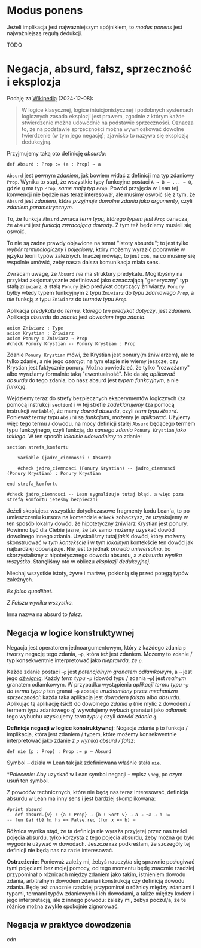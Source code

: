 # Modus ponens

Jeżeli implikacja jest najważniejszym spójnikiem, to *modus ponens* jest najważniejszą regułą
dedukcji.

TODO

# Negacja, absurd, fałsz, sprzeczność i eksplozja

Podaję za
[Wikipedią](https://en-m-wikipedia-org.translate.goog/wiki/Principle_of_explosion?_x_tr_sl=en&_x_tr_tl=pl&_x_tr_hl=pl&_x_tr_pto=rq)
(2024-12-08):

> W logice klasycznej, logice intuicjonistycznej i podobnych systemach logicznych zasada eksplozji
> jest prawem, zgodnie z którym każde stwierdzenie można udowodnić na podstawie
> sprzeczności. Oznacza to, że na podstawie sprzeczności można wywnioskować dowolne twierdzenie (w
> tym jego negację); zjawisko to nazywa się eksplozją dedukcyjną.

Przyjmujemy taką oto definicję *absurdu*:

```lean
def Absurd : Prop := (a : Prop) → a
```

`Absurd` jest pewnym *zdaniem*, jak bowiem widać z definicji ma typ zdaniowy `Prop`. Wynika to stąd,
że wszystkie typy funkcyjne postaci `A → B → ... → Q`, gdzie `Q` ma typ `Prop`, *same mają typ
`Prop`*. Powód przyjęcia w Lean tej konwencji nie będzie nas teraz interesował, ale musimy oswoić
się z tym, że `Absurd` jest *zdaniem, które przyjmuje dowolne zdania jako argumenty*, czyli *zdaniem
parametrycznym*. 

To, że funkcja `Absurd` zwraca *term typu, którego typem jest `Prop`* oznacza, że `Absurd` jest
*funkcją zwracającą dowody*. Z tym też będziemy musieli się oswoić.

To nie są żadne prawdy objawione na temat "istoty absurdu"; to jest tylko *wybór terminologiczny i
pojęciowy*, który możemy wyrazić poprawnie w języku teorii typów zależnych. Inaczej mówiąc, to jest
coś, na co musimy się wspólnie umówić, żeby nasza dalsza komunikacja miała sens.

Zwracam uwagę, że `Absurd` *nie* ma struktury predykatu. Moglibyśmy na przykład aksjomatycznie
zdefiniować jako oznaczającą "generyczny" typ stałą `Zniwiarz`, a stałą `Ponury` jako predykat
dotyczący żniwiarzy. `Ponury` byłby wtedy typem funkcyjnym z typu `Zniwiarz` do *typu zdaniowego
`Prop`*, a *nie* funkcją z typu `Zniwiarz` do *termów typu `Prop`*.

Aplikacja *predykatu* do *termu, którego ten predykat dotyczy*, jest *zdaniem*. Aplikacja *absurdu*
do *zdania* jest *dowodem tego zdania*.

```lean
axiom Zniwiarz : Type
axiom Krystian : Zniwiarz
axiom Ponury : Zniwiarz → Prop
#check Ponury Krystian -- Ponury Krystian : Prop
```

Zdanie `Ponury Krystian` mówi, że Krystian jest ponury(m żniwiarzem), ale to tylko zdanie, a nie jego
*asercja*; na tym etapie nie wiemy jeszcze, czy Krystian jest faktycznie ponury. Można powiedzieć,
że tylko "rozważamy" albo wyrażamy formalnie taką "ewentualność". Nie da się *aplikować absurdu* do
tego zdania, bo nasz absurd jest *typem funkcyjnym*, a nie *funkcją*.

Wejdziemy teraz do strefy bezpiecznych eksperymentów logicznych (za pomocą instrukcji `section`) i w
tej strefie *zadeklarujemy* (za pomocą instrukcji `variable`), że mamy *dowód absurdu*, czyli *term
typu `Absurd`*. Ponieważ termy typu `Absurd` są *funkcjami*, możemy je *aplikować*. Użyjemy więc
tego termu / dowodu, na mocy definicji stałej `Absurd` będącego termem typu funkcyjnego, czyli
funkcją, do *samego zdania* `Ponury Krystian` *jako takiego*. W ten sposób *lokalnie udowodnimy* to
zdanie:


```lean
section strefa_komfortu

    variable (jadro_ciemnosci : Absurd)

    #check jadro_ciemnosci (Ponury Krystian) -- jadro_ciemnosci (Ponury Krystian) : Ponury Krystian

end strefa_komfortu

#check jadro_ciemnosci -- Lean sygnalizuje tutaj błąd, a więc poza strefą komfortu jeteśmy bezpieczni
```

Jeżeli skopiujesz wszystkie dotychczasowe fragmenty kodu Lean'a, to po umieszczeniu kursora na
komendzie `#check` zobaczysz, że uzyskujemy w ten sposób lokalny dowód, że hipotetyczny żniwiarz
Krystian jest ponury. Powinno być dla Ciebie jasne, że tak samo możemy uzyskać dowód dowolnego
innego zdania. Uzyskaliśmy tutaj *jakiś* dowód, który możemy skonstruować *w tym kontekście* i w tym
*lokalnym* kontekście ten dowód jak najbardziej obowiązuje. Nie jest to jednak *prawda uniwersalna*,
bo skorzystaliśmy z hipotetycznego dowodu absurdu, a *z absurdu wynika wszystko*. Stanęliśmy oto w
obliczu *eksplozji dedukcyjnej*.

Niechaj wszystkie istoty, żywe i martwe, pokłonią się przed potęgą typów zależnych.

*Ex falso quodlibet.*

*Z Fałszu wynika wszystko.*

Inna nazwa na absurd to *fałsz*.

## Negacja w logice konstruktywnej

Negacja jest operatorem jednoargumentowym, który z każdego zdania `p` tworzy negację tego zdania,
`¬p`, która też jest zdaniem. Możemy to zdanie / typ konsekwentnie interpretować jako *nieprawda, że
`p`*.

Każde zdanie postaci `¬p` jest *potencjalnym granatem odłamkowym*, a `¬` jest jego
[*dźwignią*](https://pl.wikipedia.org/wiki/Granat_od%C5%82amkowy). Każdy *term typu `¬p`* (dowód
typu / zdania `¬p`) jest *realnym* granatem odłamkowym. W przypadku wystąpienia *aplikacji termu
typu `¬p` do termu typu `p`* ten granat `¬p` zostaje *uruchomiony* przez *mechanizm sprzeczności*:
każda taka aplikacja jest *dowodem fałszu* albo *absurdu*. Aplikując tą aplikację (sic!) do
dowolnego *zdania `q`* (nie mylić z dowodem / termem typu zdaniowego `q`) wywołujemy *wybuch*
granatu i jako *odłamek* tego wybuchu uzyskujemy *term typu `q`* czyli *dowód zdania `q`*.

**Definicja negacji w logice konstruktywnej**: Negacja zdania `p` to funkcja / implikacja, która
jest zdaniem / typem, które możemy konsekwentnie interpretować jako zdanie *z `p` wynika absurd /
fałsz*:

```lean
def nie (p : Prop) : Prop := p → Absurd
```

Symbol `¬` działa w Lean tak jak zdefiniowana właśnie stała `nie`.

**Polecenie*: Aby uzyskać w Lean symbol negacji `¬` wpisz `\neg`, po czym usuń ten symbol.

Z powodów technicznych, które nie będą nas teraz interesować, definicja absurdu w Lean ma inny sens
i jest bardziej skomplikowana:

```lean
#print absurd
-- def absurd.{v} : {a : Prop} → {b : Sort v} → a → ¬a → b :=
-- fun {a} {b} h₁ h₂ => False.rec (fun x => b) ⋯
```

Różnica wynika stąd, że ta definicja nie wyraża przyjętej przez nas treści pojęcia absurdu, tylko
korzysta z tego pojęcia absurdu, żeby można go było wygodnie używać w dowodach. Jeszcze raz
podkreślam, że szczegóły tej definicji nie będą nas na razie interesować.

**Ostrzeżenie**: Ponieważ zależy mi, żebyś nauczył/a się sprawnie posługiwać tymi pojęciami bez
mojej pomocy, od tego momentu będę znacznie rzadziej przypominał o różnicach między zdaniem jako
takim, istnieniem dowodu zdania, arbitralnym dowodem zdania i konstrukcją czy definicją dowodu
zdania. Będę też znacznie rzadziej przypominał o różnicy między zdaniami i typami, termami typów
zdaniowych i ich dowodami, a także między kodem i jego interpretacją, ale z innego powodu: zależy
mi, żebyś poczuł/a, że te różnice można zwykle spokojnie zignorować.

## Negacja w praktyce dowodzenia

cdn
